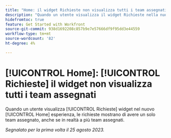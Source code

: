 ```yaml
---
title: "Home: il widget Richieste non visualizza tutti i team assegnati"
description: "Quando un utente visualizza il widget Richieste nella nuova esperienza Home, le richieste mostrano di avere un solo team assegnato, anche se in realtà è stato assegnato più di un team."
hidefromtoc: true
feature: Get Started with Workfront
source-git-commit: 938d1692208c857b9e7e57666df9f95dd3e44559
workflow-type: tm+mt
source-wordcount: '82'
ht-degree: 4%

---
```



# [!UICONTROL Home]: [!UICONTROL Richieste] il widget non visualizza tutti i team assegnati

Quando un utente visualizza [!UICONTROL Richieste] widget nel nuovo [!UICONTROL Home] esperienza, le richieste mostrano di avere un solo team assegnato, anche se in realtà a più team assegnati.

_Segnalato per la prima volta il 25 agosto 2023._

